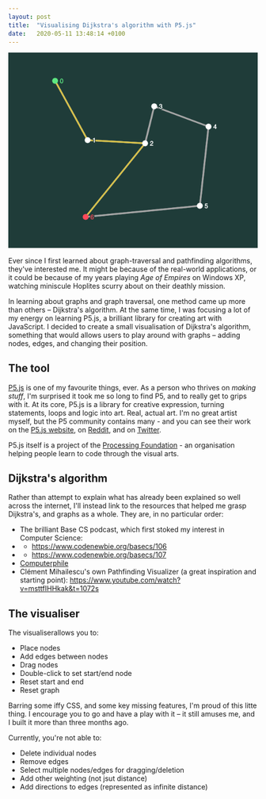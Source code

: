 ```yaml
---
layout: post
title:  "Visualising Dijkstra's algorithm with P5.js"
date:   2020-05-11 13:48:14 +0100
---
```


<img src="/assets/images/dijkstra.png" loading="lazy">

Ever since I first learned about graph-traversal and pathfinding algorithms, they've interested me. It might be because of the real-world applications, or it could be because of my years playing _Age of Empires_ on Windows XP, watching miniscule Hoplites scurry about on their deathly mission. 

In learning about graphs and graph traversal, one method came up more than others – Dijkstra's algorithm. At the same time, I was focusing a lot of my energy on learning P5.js, a brilliant library for creating art with JavaScript. I decided to create a small visualisation of Dijkstra's algorithm, something that would allows users to play around with graphs – adding nodes, edges, and changing their position. 

## The tool

[P5.js](https://p5js.org/) is one of my favourite things, ever. As a person who thrives on _making stuff_, I'm surprised it took me so long to find P5, and to really get to grips with it. At its core, P5.js is a library for creative expression, turning statements, loops and logic into art. Real, actual art. I'm no great artist myself, but the P5 community contains many - and you can see their work on the [P5.js website](https://p5js.org/showcase/), on [Reddit](https://www.reddit.com/r/processing/top/?t=all), and on [Twitter](https://twitter.com/p5xjs/media). 

P5.js itself is a project of the [Processing Foundation](https://processingfoundation.org/) - an organisation helping people learn to code through the visual arts.


## Dijkstra's algorithm

Rather than attempt to explain what has already been explained so well across the internet, I'll instead link to the resources that helped me grasp Dijkstra's, and graphs as a whole. They are, in no particular order: 

* The brilliant Base CS podcast, which first stoked my interest in Computer Science: 
* * https://www.codenewbie.org/basecs/106
* * https://www.codenewbie.org/basecs/107
* [Computerphile](https://www.youtube.com/watch?v=GazC3A4OQTE)
* Clément Mihailescu's own Pathfinding Visualizer (a great inspiration and starting point): https://www.youtube.com/watch?v=msttfIHHkak&t=1072s


## The visualiser

The visualiserallows you to: 
* Place nodes
* Add edges between nodes
* Drag nodes
* Double-click to set start/end node
* Reset start and end
* Reset graph

Barring some iffy CSS, and some key missing features, I'm proud of this litte thing. I encourage you to go and have a play with it – it still amuses me, and I built it more than three months ago. 

Currently, you're not able to: 
* Delete individual nodes 
* Remove edges
* Select multiple nodes/edges for dragging/deletion
* Add other weighting (not jsut distance)
* Add directions to edges (represented as infinite distance)